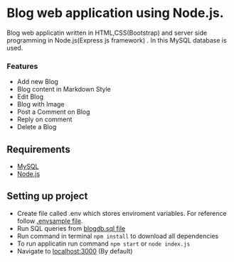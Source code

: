# Blog web application using Node.js.


Blog web applicatin written in HTML,CSS(Bootstrap) and server side programming  in Node.js(Express js framework) . In this  MySQL database is used.


### Features

- Add new Blog 
- Blog content in Markdown Style
- Edit Blog
- Blog with Image
- Post a Comment on Blog
- Reply on comment
- Delete a Blog

## Requirements
- [MySQL](https://www.mysql.com/)
- [Node.js](https://nodejs.org/en/)

## Setting up project
- Create file called .env which stores enviroment variables. For reference follow [.envsample file](https://github.com/virengajera/blog/blob/main/.envsample).
- Run SQL queries from [blogdb.sql file](https://github.com/virengajera/blog/blob/main/blogdb.sql)
- Run command in terminal ``` npm install ``` to download all dependencies
- To run applicatin run command ``` npm start ``` or ``` node index.js ```
- Navigate to [localhost:3000](http://localhost:3000) (By default)
